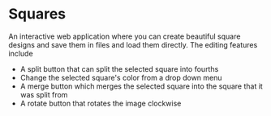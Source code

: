 # Squares
An interactive web application where you can create beautiful square designs and save them in files and load them directly. The editing features include
- A split button that can split the selected square into fourths
- Change the selected square's color from a drop down menu
- A merge button which merges the selected square into the square that it was split from
- A rotate button that rotates the image clockwise
  
